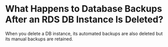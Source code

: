 # What Happens to Database Backups After an RDS DB Instance Is Deleted?<a name="rds_faq_0014"></a>

When you delete a DB instance, its automated backups are also deleted but its manual backups are retained.

